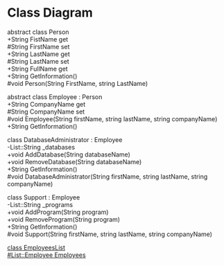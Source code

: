 # Class Diagram

abstract class Person \
+String FistName get \
#String FirstName set \
+String LastName get \
#String LastName set \
+String FullName get \
+String GetInformation() \
#void Person(String FirstName, string LastName)

abstract class Employee : Person \
+String CompanyName get \
#String CompanyName set \
#void Employee(String firstName, string lastName, string companyName) \
+String GetInformation()

class DatabaseAdministrator : Employee \
-List::String _databases \
+void AddDatabase(String databaseName) \
+void RemoveDatabase(String databaseName) \
+String GetInformation() \
#void DatabaseAdministrator(String firstName, string lastName, string companyName)

class Support : Employee \
-List::String _programs \
+void AddProgram(String program) \
+void RemoveProgram(String program) \
+String GetInformation() \
#void Support(String firstName, string lastName, string companyName)

<ins>class EmployeesList<ins> \
<ins>#List::Employee Employees</ins>
